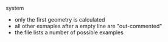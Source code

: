 system 

- only the first geometry is calculated
- all other exmaples after a empty line are "out-commented"
- the file lists a number of possible examples
